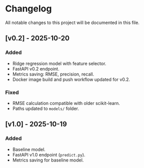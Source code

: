 # Changelog

All notable changes to this project will be documented in this file.

## [v0.2] - 2025-10-20
### Added
- Ridge regression model with feature selector.
- FastAPI v0.2 endpoint.
- Metrics saving: RMSE, precision, recall.
- Docker image build and push workflow updated for v0.2.

### Fixed
- RMSE calculation compatible with older scikit-learn.
- Paths updated to `models/` folder.

## [v1.0] - 2025-10-19
### Added
- Baseline model.
- FastAPI v1.0 endpoint (`predict.py`).
- Metrics saving for baseline model.
